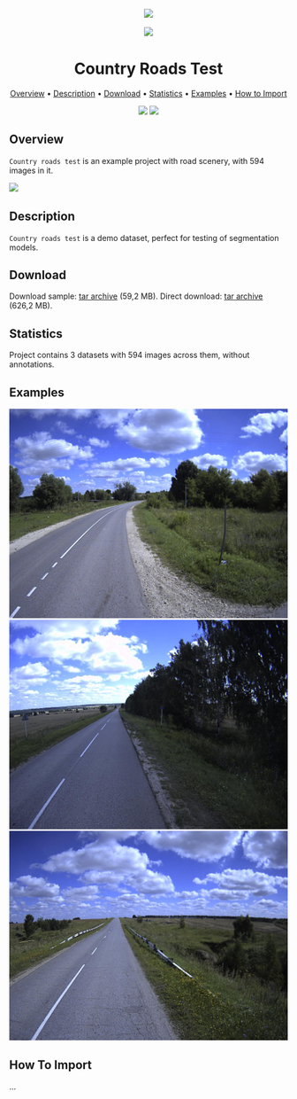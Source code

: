 <div align="center" markdown> 

<img src="https://i.imgur.com/UdBujFN.png" width="250" /> <br>

<img src="https://i.imgur.com/30dY0G5.jpg" /> 

# Country Roads Test  

<p align="center">

  <a href="#overview">Overview</a> •
  <a href="#description">Description</a> •
  <a href="#download">Download</a> •
  <a href="#statistics">Statistics</a> •
  <a href="#examples">Examples</a> •
  <a href="#how-to-import">How to Import</a> 
</p>

[![](https://img.shields.io/badge/slack-chat-green.svg?logo=slack)](https://supervise.ly/slack)
[![](https://img.shields.io/docker/v/supervisely-ecosystem/country-roads-test)](https://github.com/supervisely-ecosystem/country-roads-test)
</div>



## Overview 

 `Country roads test` is an example project with road scenery, with 594 images in it. 

![](https://i.imgur.com/1bd7qXC.jpg)

## Description 

`Country roads test` is a demo dataset, perfect for testing of segmentation models. 

## Download

Download sample: [tar archive](https://cloud.enterprise.deepsystems.io/s/zRyFbfsalohAo5N/download) (59,2 MB).
Direct download: [tar archive](https://cloud.enterprise.deepsystems.io/s/fADwyW7o5SMJEZm/download) (626,2 MB).

## Statistics

Project contains 3 datasets with 594 images across them, without annotations. 

## Examples

![](https://github.com/supervisely-ecosystem/roads-test/raw/master/project/ds1/img/00001658.png) ![](https://github.com/supervisely-ecosystem/roads-test/raw/master/project/ds1/img/00000944.png) ![](https://github.com/supervisely-ecosystem/roads-test/raw/master/project/ds1/img/00000264.png)

## How To Import

...
